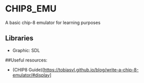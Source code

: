 # CHIP8_EMU
A basic chip-8 emulator for learning purposes
## Libraries
* Graphic: SDL

##Useful resources:
* (CHIP8 Guide)[https://tobiasvl.github.io/blog/write-a-chip-8-emulator/#display]

